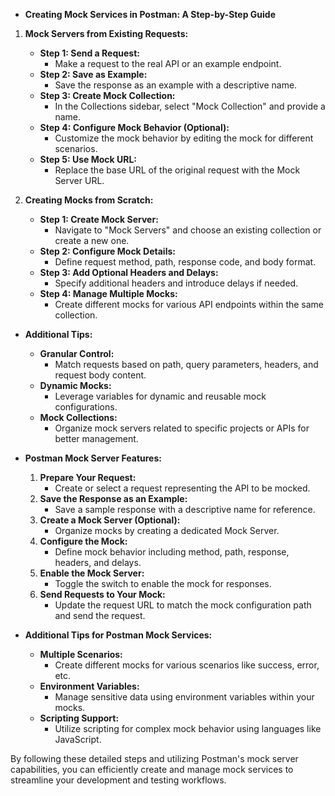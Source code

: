 - **Creating Mock Services in Postman: A Step-by-Step Guide**

1. **Mock Servers from Existing Requests:**
    - **Step 1: Send a Request:**
        - Make a request to the real API or an example endpoint.
    - **Step 2: Save as Example:**
        - Save the response as an example with a descriptive name.
    - **Step 3: Create Mock Collection:**
        - In the Collections sidebar, select "Mock Collection" and provide a name.
    - **Step 4: Configure Mock Behavior (Optional):**
        - Customize the mock behavior by editing the mock for different scenarios.
    - **Step 5: Use Mock URL:**
        - Replace the base URL of the original request with the Mock Server URL.

2. **Creating Mocks from Scratch:**
    - **Step 1: Create Mock Server:**
        - Navigate to "Mock Servers" and choose an existing collection or create a new one.
    - **Step 2: Configure Mock Details:**
        - Define request method, path, response code, and body format.
    - **Step 3: Add Optional Headers and Delays:**
        - Specify additional headers and introduce delays if needed.
    - **Step 4: Manage Multiple Mocks:**
        - Create different mocks for various API endpoints within the same collection.

- **Additional Tips:**
    - **Granular Control:**
        - Match requests based on path, query parameters, headers, and request body content.
    - **Dynamic Mocks:**
        - Leverage variables for dynamic and reusable mock configurations.
    - **Mock Collections:**
        - Organize mock servers related to specific projects or APIs for better management.

- **Postman Mock Server Features:**
    1. **Prepare Your Request:**
        - Create or select a request representing the API to be mocked.
    2. **Save the Response as an Example:**
        - Save a sample response with a descriptive name for reference.
    3. **Create a Mock Server (Optional):**
        - Organize mocks by creating a dedicated Mock Server.
    4. **Configure the Mock:**
        - Define mock behavior including method, path, response, headers, and delays.
    5. **Enable the Mock Server:**
        - Toggle the switch to enable the mock for responses.
    6. **Send Requests to Your Mock:**
        - Update the request URL to match the mock configuration path and send the request.

- **Additional Tips for Postman Mock Services:**
    - **Multiple Scenarios:**
        - Create different mocks for various scenarios like success, error, etc.
    - **Environment Variables:**
        - Manage sensitive data using environment variables within your mocks.
    - **Scripting Support:**
        - Utilize scripting for complex mock behavior using languages like JavaScript.

By following these detailed steps and utilizing Postman's mock server capabilities, you can efficiently create and manage mock services to streamline your development and testing workflows.

